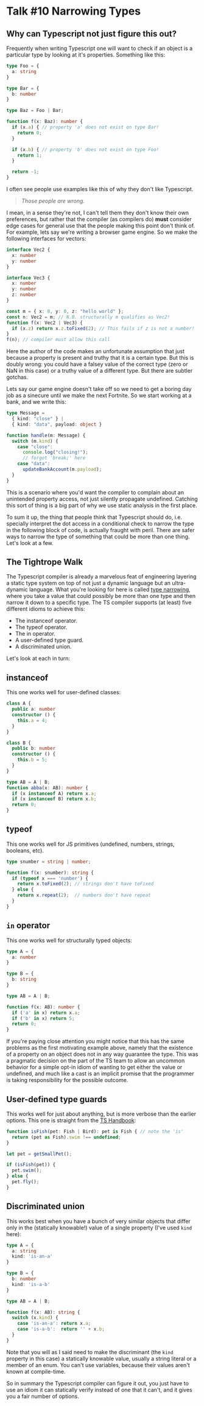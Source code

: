 # Talk #10 Narrowing Types

## Why can Typescript not just figure this out?

Frequently when writing Typescript one will want to check if an object is a particular type by looking at it's
properties. Something like this:

```typescript
type Foo = {
  a: string
}

type Bar = {
  b: number
}

type Baz = Foo | Bar;

function f(x: Baz): number {
  if (x.a) { // property 'a' does not exist on type Bar!
    return 0;
  }

  if (x.b) { // property 'b' does not exist on type Foo!
    return 1;
  }

  return -1;
}
```

I often see people use examples like this of why they don't like Typescript.

> *Those people are wrong.*

I mean, in a sense they're not, I can't tell them they don't know their own preferences, but rather that the compiler
(as compilers do) **must** consider edge cases for general use that the people making this point don't think of. For
example, lets say we're writing a browser game engine. So we make the following interfaces for vectors:

```typescript
interface Vec2 {
  x: number
  y: number
}

interface Vec3 {
  x: number
  y: number
  z: number
}

const m = { x: 0, y: 0, z: "hello world" };
const n: Vec2 = m; // N.B. structurally m qualifies as Vec2!
function f(x: Vec2 | Vec3) {
  if (x.z) return x.z.toFixed(2); // This fails if z is not a number!
}
f(n); // compiler must allow this call
```

Here the author of the code makes an unfortunate assumption that just because a property is present and truthy that it
is a certain type. But this is doubly wrong: you could have a falsey value of the correct type (zero or NaN in this
case) or a truthy value of a different type. But there are subtler gotchas.

Lets say our game engine doesn't take off so we need to get a boring day job as a sinecure until we make the next
Fortnite. So we start working at a bank, and we write this:

```typescript
type Message =
  { kind: "close" } |
  { kind: "data", payload: object }

function handle(m: Message) {
  switch (m.kind) {
    case "close":
      console.log("closing!");
      // forgot 'break;' here
    case "data":
      updateBankAccount(m.payload);
  }
}
```

This is a scenario where you'd want the compiler to complain about an unintended property access, not just silently propagate undefined. Catching this sort of thing is a big part of why we use static analysis in the first place.

To sum it up, the thing that people think that Typescript should do, i.e. specially interpret the dot access in a conditional check to narrow the type in the following block of code, is actually fraught with peril. There are safer ways to narrow the type of something that could be more than one thing. Let's look at a few.

## The Tightrope Walk

The Typescript compiler is already a marvelous feat of engineering layering a static type system on top of not just a dynamic language but an ultra-dynamic language. What you're looking for here is called [type narrowing](https://www.typescriptlang.org/docs/handbook/2/narrowing.html), where you take a value that could possibly be more than one type and then narrow it down to a specific type. The TS compiler supports (at least) five different idioms to achieve this:

* The instanceof operator.
* The typeof operator.
* The in operator.
* A user-defined type guard.
* A discriminated union.

Let's look at each in turn:

## instanceof

This one works well for user-defined classes:

```typescript
class A {
  public a: number
  constructor () {
    this.a = 4;
  }
}

class B {
  public b: number
  constructor () {
    this.b = 5;
  }
}

type AB = A | B;
function abba(x: AB): number {
  if (x instanceof A) return x.a;
  if (x instanceof B) return x.b;
  return 0;
}
```

## typeof

This one works well for JS primitives (undefined, numbers, strings, booleans, etc).

```typescript
type snumber = string | number;

function f(x: snumber): string {
  if (typeof x === 'number') {
    return x.toFixed(2); // strings don't have toFixed
  } else {
    return x.repeat(2);  // numbers don't have repeat
  }
}
```

## `in` operator

This one works well for structurally typed objects:

```typescript
type A = {
  a: number
}

type B = {
  b: string
}

type AB = A | B;

function f(x: AB): number {
  if ('a' in x) return x.a;
  if ('b' in x) return 5;
  return 0;
}
```

If you're paying close attention you might notice that this has the same problems as the first motivating example above, namely that the existence of a property on an object does not in any way guarantee the type. This was a pragmatic decision on the part of the TS team to allow an uncommon behavior for a simple opt-in idiom of wanting to get either the value or undefined, and much like a cast is an implicit promise that the programmer is taking responsibility for the possible outcome.

## User-defined type guards

This works well for just about anything, but is more verbose than the earlier options. This one is straight from the [TS Handbook](https://www.typescriptlang.org/docs/handbook/advanced-types.html#user-defined-type-guards):

```typescript
function isFish(pet: Fish | Bird): pet is Fish { // note the 'is'
  return (pet as Fish).swim !== undefined;
}

let pet = getSmallPet();

if (isFish(pet)) {
  pet.swim();
} else {
  pet.fly();
}
```

## Discriminated union

This works best when you have a bunch of very similar objects that differ only in the (statically knowable!) value of a single property (I've used `kind` here):

```typescript
type A = {
  a: string
  kind: 'is-an-a'
}

type B = {
  b: number
  kind: 'is-a-b'
}

type AB = A | B;

function f(x: AB): string {
  switch (x.kind) {
    case 'is-an-a': return x.a;
    case 'is-a-b':  return '' + x.b;
  }
}
```

Note that you will as I said need to make the discriminant (the `kind ` property in this case) a statically knowable value, usually a string literal or a member of an enum. You can't use variables, because their values aren't known at compile-time.

So in summary the Typescript compiler can figure it out, you just have to use an idiom it can statically verify instead of one that it can't, and it gives you a fair number of options.
